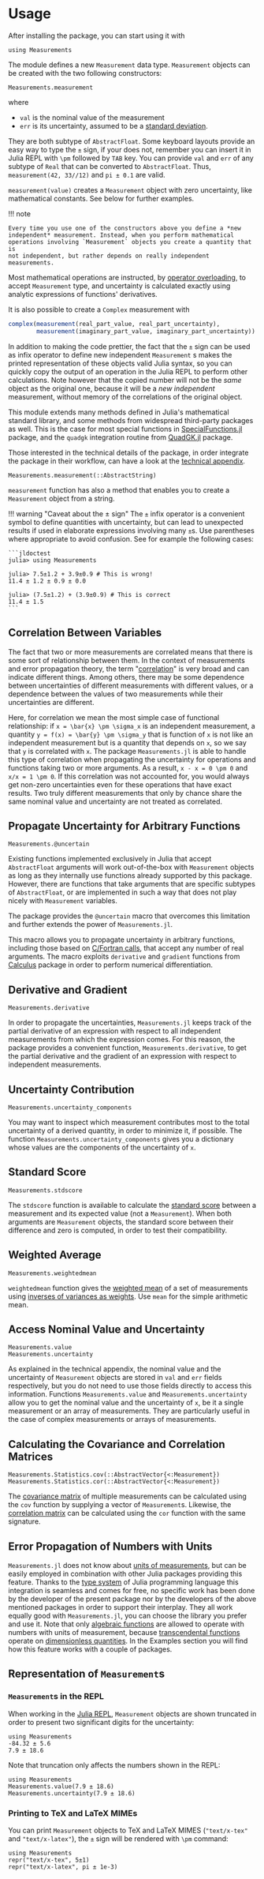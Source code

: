 Usage
=====

After installing the package, you can start using it with

```@repl
using Measurements
```

The module defines a new `Measurement` data type. `Measurement` objects
can be created with the two following constructors:

```@docs
Measurements.measurement
```

where

- `val` is the nominal value of the measurement
- `err` is its uncertainty, assumed to be a [standard
  deviation](https://en.wikipedia.org/wiki/Standard_deviation).

They are both subtype of `AbstractFloat`. Some keyboard layouts provide an easy
way to type the `±` sign, if your does not, remember you can insert it in Julia
REPL with `\pm` followed by `TAB` key. You can provide `val` and `err` of any
subtype of `Real` that can be converted to `AbstractFloat`. Thus,
`measurement(42, 33//12)` and `pi ± 0.1` are valid.

`measurement(value)` creates a `Measurement` object with zero uncertainty, like
mathematical constants. See below for further examples.

!!! note

    Every time you use one of the constructors above you define a *new
    independent* measurement. Instead, when you perform mathematical
    operations involving `Measurement` objects you create a quantity that is
    not independent, but rather depends on really independent measurements.

Most mathematical operations are instructed, by [operator
overloading](https://en.wikipedia.org/wiki/Operator_overloading), to accept
`Measurement` type, and uncertainty is calculated exactly using analytic
expressions of functions' derivatives.

It is also possible to create a `Complex` measurement with

```julia
complex(measurement(real_part_value, real_part_uncertainty),
        measurement(imaginary_part_value, imaginary_part_uncertainty))
```

In addition to making the code prettier, the fact that the `±` sign can be used
as infix operator to define new independent `Measurement` s makes the printed
representation of these objects valid Julia syntax, so you can quickly copy the
output of an operation in the Julia REPL to perform other calculations. Note
however that the copied number will not be the *same* object as the original
one, because it will be a *new independent* measurement, without memory of the
correlations of the original object.

This module extends many methods defined in Julia's mathematical standard
library, and some methods from widespread third-party packages as well. This is
the case for most special functions in
[SpecialFunctions.jl](https://github.com/JuliaMath/SpecialFunctions.jl) package,
and the `quadgk` integration routine from
[QuadGK.jl](https://github.com/JuliaMath/QuadGK.jl) package.

Those interested in the technical details of the package, in order integrate the
package in their workflow, can have a look at the [technical
appendix](#Appendix:-Technical-Details-1).

```@docs
Measurements.measurement(::AbstractString)
```

`measurement` function has also a method that enables you to create a
`Measurement` object from a string.

!!! warning "Caveat about the ± sign"
    The `±` infix operator is a convenient symbol to define quantities with
    uncertainty, but can lead to unexpected results if used in elaborate
    expressions involving many `±`s. Use parentheses where appropriate to
    avoid confusion. See for example the following cases:

    ```jldoctest
    julia> using Measurements

    julia> 7.5±1.2 + 3.9±0.9 # This is wrong!
    11.4 ± 1.2 ± 0.9 ± 0.0

    julia> (7.5±1.2) + (3.9±0.9) # This is correct
    11.4 ± 1.5
    ```

Correlation Between Variables
-----------------------------

The fact that two or more measurements are correlated means that there is some
sort of relationship between them. In the context of measurements and error
propagation theory, the term
"[correlation](https://en.wikipedia.org/wiki/Correlation_and_dependence)" is
very broad and can indicate different things. Among others, there may be some
dependence between uncertainties of different measurements with different
values, or a dependence between the values of two measurements while their
uncertainties are different.

Here, for correlation we mean the most simple case of functional relationship:
if ``x = \bar{x} \pm \sigma_x`` is an independent measurement, a quantity ``y =
f(x) = \bar{y} \pm \sigma_y`` that is function of ``x`` is not like an
independent measurement but is a quantity that depends on ``x``, so we say that
``y`` is correlated with ``x``. The package `Measurements.jl` is able to handle
this type of correlation when propagating the uncertainty for operations and
functions taking two or more arguments. As a result, ``x - x = 0 \pm 0`` and
``x/x = 1 \pm 0``.  If this correlation was not accounted for, you would always
get non-zero uncertainties even for these operations that have exact
results. Two truly different measurements that only by chance share the same
nominal value and uncertainty are not treated as correlated.

Propagate Uncertainty for Arbitrary Functions
---------------------------------------------

```@docs
Measurements.@uncertain
```

Existing functions implemented exclusively in Julia that accept `AbstractFloat`
arguments will work out-of-the-box with `Measurement` objects as long as they
internally use functions already supported by this package. However, there are
functions that take arguments that are specific subtypes of `AbstractFloat`, or
are implemented in such a way that does not play nicely with `Measurement`
variables.

The package provides the `@uncertain` macro that overcomes this limitation and
further extends the power of `Measurements.jl`.

This macro allows you to propagate uncertainty in arbitrary functions, including
those based on [C/Fortran
calls](https://docs.julialang.org/en/v1/manual/calling-c-and-fortran-code/),
that accept any number of real arguments. The macro exploits `derivative` and
`gradient` functions from
[Calculus](https://github.com/JuliaMath/Calculus.jl) package in order to
perform numerical differentiation.

Derivative and Gradient
-----------------------

```@docs
Measurements.derivative
```

In order to propagate the uncertainties, `Measurements.jl` keeps track of the
partial derivative of an expression with respect to all independent measurements
from which the expression comes. For this reason, the package provides a
convenient function, `Measurements.derivative`, to get the partial derivative
and the gradient of an expression with respect to independent measurements.

Uncertainty Contribution
------------------------

```@docs
Measurements.uncertainty_components
```

You may want to inspect which measurement contributes most to the total
uncertainty of a derived quantity, in order to minimize it, if possible.  The
function `Measurements.uncertainty_components` gives you a dictionary whose
values are the components of the uncertainty of `x`.

Standard Score
--------------

```@docs
Measurements.stdscore
```

The `stdscore` function is available to calculate the [standard
score](https://en.wikipedia.org/wiki/Standard_score) between a measurement and
its expected value (not a `Measurement`). When both arguments are `Measurement`
objects, the standard score between their difference and zero is computed, in
order to test their compatibility.

Weighted Average
----------------

```@docs
Measurements.weightedmean
```

`weightedmean` function gives the [weighted
mean](https://en.wikipedia.org/wiki/Weighted_arithmetic_mean) of a set of
measurements using [inverses of variances as
weights](https://en.wikipedia.org/wiki/Inverse-variance_weighting). Use `mean`
for the simple arithmetic mean.

Access Nominal Value and Uncertainty
------------------------------------

```@docs
Measurements.value
Measurements.uncertainty
```

As explained in the technical appendix, the nominal value and the uncertainty of
`Measurement` objects are stored in `val` and `err` fields respectively, but you
do not need to use those fields directly to access this information. Functions
`Measurements.value` and `Measurements.uncertainty` allow you to get the nominal
value and the uncertainty of `x`, be it a single measurement or an array of
measurements. They are particularly useful in the case of complex measurements
or arrays of measurements.

Calculating the Covariance and Correlation Matrices
---------------------------------------------------

```@docs
Measurements.Statistics.cov(::AbstractVector{<:Measurement})
Measurements.Statistics.cor(::AbstractVector{<:Measurement})
```

The [covariance matrix](https://en.wikipedia.org/wiki/Covariance_matrix) of
multiple measurements can be calculated using the `cov` function by supplying
a vector of `Measurement`s. Likewise, the [correlation
matrix](https://en.wikipedia.org/wiki/Correlation#Correlation_matrices) can be
calculated using the `cor` function with the same signature.

Error Propagation of Numbers with Units
---------------------------------------

`Measurements.jl` does not know about [units of
measurements](https://en.wikipedia.org/wiki/Units_of_measurement), but can be
easily employed in combination with other Julia packages providing this
feature. Thanks to the [type
system](https://docs.julialang.org/en/v1/manual/types/) of Julia programming
language this integration is seamless and comes for free, no specific work has
been done by the developer of the present package nor by the developers of the
above mentioned packages in order to support their interplay. They all work
equally good with `Measurements.jl`, you can choose the library you prefer and
use it. Note that only [algebraic
functions](https://en.wikipedia.org/wiki/Algebraic_operation) are allowed to
operate with numbers with units of measurement, because [transcendental
functions](https://en.wikipedia.org/wiki/Transcendental_function) operate on
[dimensionless
quantities](https://en.wikipedia.org/wiki/Dimensionless_quantity). In the
Examples section you will find how this feature works with a couple of packages.

Representation of `Measurement`s
--------------------------------

### `Measurement`s in the REPL

When working in the [Julia
REPL](https://docs.julialang.org/en/v1/stdlib/REPL/), `Measurement` objects
are shown truncated in order to present two significant digits for the
uncertainty:

```@repl
using Measurements
-84.32 ± 5.6
7.9 ± 18.6
```

Note that truncation only affects the numbers shown in the REPL:

```@repl
using Measurements
Measurements.value(7.9 ± 18.6)
Measurements.uncertainty(7.9 ± 18.6)
```

### Printing to TeX and LaTeX MIMEs

You can print `Measurement` objects to TeX and LaTeX MIMES (`"text/x-tex"` and
`"text/x-latex"`), the `±` sign will be rendered with `\pm` command:

```@repl
using Measurements
repr("text/x-tex", 5±1)
repr("text/x-latex", pi ± 1e-3)
```
